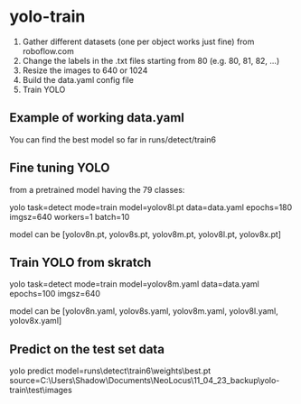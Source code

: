 # yolo-train


1) Gather different datasets (one per object works just fine) from roboflow.com
2) Change the labels in the .txt files starting from 80 (e.g. 80, 81, 82, ...)
3) Resize the images to 640 or 1024
4) Build the data.yaml config file 
5) Train YOLO 


## Example of working data.yaml

You can find the best model so far in runs/detect/train6


## Fine tuning YOLO 

from a pretrained model having the 79 classes:

yolo task=detect mode=train model=yolov8l.pt data=data.yaml epochs=180 imgsz=640 workers=1 batch=10

model can be [yolov8n.pt, yolov8s.pt, yolov8m.pt, yolov8l.pt, yolov8x.pt]


## Train YOLO from skratch

yolo task=detect mode=train model=yolov8m.yaml data=data.yaml epochs=100 imgsz=640

model can be [yolov8n.yaml, yolov8s.yaml, yolov8m.yaml, yolov8l.yaml, yolov8x.yaml]

## Predict on the test set data
yolo predict model=runs\detect\train6\weights\best.pt source=C:\Users\Shadow\Documents\NeoLocus\11_04_23_backup\yolo-train\test\images
